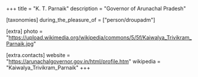 +++
title = "K. T. Parnaik"
description = "Governor of Arunachal Pradesh"

[taxonomies]
during_the_pleasure_of = ["person/droupadm"]

[extra]
photo = "https://upload.wikimedia.org/wikipedia/commons/5/5f/Kaiwalya_Trivikram_Parnaik.jpg"

[extra.contacts]
website = "https://arunachalgovernor.gov.in/html/profile.htm"
wikipedia = "Kaiwalya_Trivikram_Parnaik"
+++